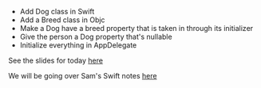 * Add Dog class in Swift
* Add a Breed class in Objc
* Make a Dog have a breed property that is taken in through its initializer
* Give the person a Dog property that's nullable
* Initialize everything in AppDelegate

See the slides for today [here](https://docs.google.com/presentation/d/1yDxpvhab4zWKGUDm5Gcx6C0YoVNOU3fy4ByyRrSi2vg/edit#slide=id.g1eccff5af1_0_90)

We will be going over Sam's Swift notes [here](https://github.com/sam-meech-ward-lighthouse-labs/Swift3-Basics)
